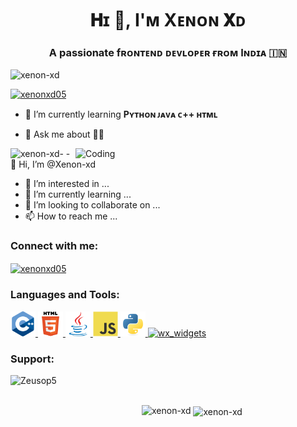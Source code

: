 <h1 align="center">𝐇ɪ 👀, I'ᴍ Xᴇɴᴏɴ 𝐗ᴅ</h1>

<h3 align="center">A passionate fʀᴏɴᴛᴇɴᴅ ᴅᴇᴠʟᴏᴘᴇʀ ғʀᴏᴍ Iɴᴅɪᴀ 🇮🇳</h3>

<p align="left"> <img src="https://komarev.com/ghpvc/?username=xenon-xd&label=Profile%20views&color=0e75b6&style=flat" alt="xenon-xd" /> </p>

<p align="left"> <a href="https://twitter.com/xenonxd05" target="blank"><img src="https://img.shields.io/twitter/follow/xenonxd05?logo=twitter&style=for-the-badge" alt="xenonxd05" /></a> </p>

- 🌱 I’m currently learning **Pʏᴛʜᴏɴ ᴊᴀᴠᴀ ᴄ++ ʜᴛᴍʟ**

- 💬 Ask me about **👀🥀**

<img align="right" alt="Coding" width="400" src="https://c.tenor.com/qJ5evVs-_uUAAAAC/coding.gif">
<p><img align="left" src="https://github-readme-streak-stats.herokuapp.com/?user=xenon-xd&" alt="xenon-xd" /></p>-
- 👋 Hi, I’m @Xenon-xd

- 👀 I’m interested in ...
- 🌱 I’m currently learning ...
- 💞️ I’m looking to collaborate on ...
- 📫 How to reach me ...

<h3 align="left">Connect with me:</h3>
<p align="left">
<a href="https://twitter.com/xenonxd05" target="blank"><img align="center" src="https://raw.githubusercontent.com/rahuldkjain/github-profile-readme-generator/master/src/images/icons/Social/twitter.svg" alt="xenonxd05" height="30" width="40" /></a>
</p>



<h3 align="left">Languages and Tools:</h3>
<p align="left"> <a href="https://www.w3schools.com/cpp/" target="_blank" rel="noreferrer"> <img src="https://raw.githubusercontent.com/devicons/devicon/master/icons/cplusplus/cplusplus-original.svg" alt="cplusplus" width="40" height="40"/> </a> <a href="https://www.w3.org/html/" target="_blank" rel="noreferrer"> <img src="https://raw.githubusercontent.com/devicons/devicon/master/icons/html5/html5-original-wordmark.svg" alt="html5" width="40" height="40"/> </a> <a href="https://www.java.com" target="_blank" rel="noreferrer"> <img src="https://raw.githubusercontent.com/devicons/devicon/master/icons/java/java-original.svg" alt="java" width="40" height="40"/> </a> <a href="https://developer.mozilla.org/en-US/docs/Web/JavaScript" target="_blank" rel="noreferrer"> <img src="https://raw.githubusercontent.com/devicons/devicon/master/icons/javascript/javascript-original.svg" alt="javascript" width="40" height="40"/> </a> <a href="https://www.python.org" target="_blank" rel="noreferrer"> <img src="https://raw.githubusercontent.com/devicons/devicon/master/icons/python/python-original.svg" alt="python" width="40" height="40"/> </a> <a href="https://www.wxwidgets.org/" target="_blank" rel="noreferrer"> <img src="https://upload.wikimedia.org/wikipedia/commons/b/bb/WxWidgets.svg" alt="wx_widgets" width="40" height="40"/> </a> </p>


<h3 align="left">Support:</h3>
<p><a href="https://www.buymeacoffee.com/Zeusop5"> <img align="left" src="https://cdn.buymeacoffee.com/buttons/v2/default-yellow.png" height="50" width="210" alt="Zeusop5" /></a></p><br><br>



<p><img align="left" src="https://github-readme-stats.vercel.app/api/top-langs?username=xenon-xd&show_icons=true&locale=en&layout=compact" alt="xenon-xd" /></p>




<p>&nbsp;<img align="center" src="https://github-readme-stats.vercel.app/api?username=xenon-xd&show_icons=true&locale=en" alt="xenon-xd" /></p>






<!---
Xenon-xd/Xenon-xd is a ✨ special ✨ repository because its `README.md` (this file) appears on your GitHub profile.
You can click the Preview link to take a look at your changes.
--->
